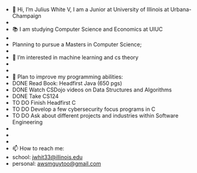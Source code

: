 - 👋 Hi, I’m Julius White V, I am a Junior at University of Illinois at Urbana-Champaign
-         
- 📚 I am studying Computer Science and Economics at UIUC
- 
- Planning to pursue a Masters in Computer Science;
-    
- 👀 I’m interested in machine learning and cs theory 
- 
- 
- 🥞 Plan to improve my programming abilities:
- DONE Read Book: Headfirst Java (650 pgs)
- DONE Watch CSDojo videos on Data Structures and Algorithms
- DONE Take CS124
- TO DO Finish Headfirst C
- TO DO Develop a few cybersecurity focus programs in C 
- TO DO Ask about different projects and industries within Software Engineering
-
-
-
- 📫 How to reach me:
- school: jwhit33@illinois.edu
- personal: awsmguytoo@gmail.com

